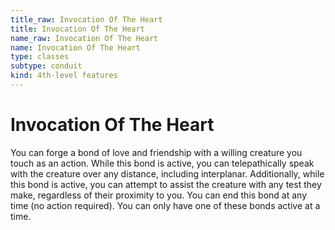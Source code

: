 ```yaml
---
title_raw: Invocation Of The Heart
title: Invocation Of The Heart
name_raw: Invocation Of The Heart
name: Invocation Of The Heart
type: classes
subtype: conduit
kind: 4th-level features
---
```


# Invocation Of The Heart

You can forge a bond of love and friendship with a willing creature you touch as an action. While this bond is active, you can telepathically speak with the creature over any distance, including interplanar. Additionally, while this bond is active, you can attempt to assist the creature with any test they make, regardless of their proximity to you. You can end this bond at any time (no action required). You can only have one of these bonds active at a time.
